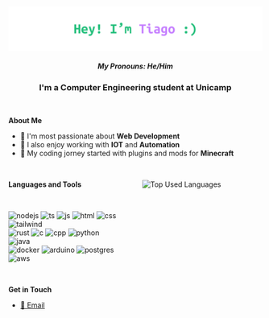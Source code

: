 ![Header](Header.png)

##### <div align="center">My Pronouns: *He/Him*</div>

### <div align="center">I'm a Computer Engineering student at Unicamp</div>

<br/>

**About Me**
- 💚 I'm most passionate about **Web Development**
- 💜 I also enjoy working with **IOT** and **Automation**
- 🌳 My coding jorney started with plugins and mods for **Minecraft**

<br/>

<div style="width: 45%; display: inline-block; vertical-align: top;">

**Languages and Tools**

<br/>
<p>
<img height="40" alt="nodejs" src="https://cdn.jsdelivr.net/gh/devicons/devicon/icons/nodejs/nodejs-original.svg">
<img height="40" alt="ts" src="https://cdn.jsdelivr.net/gh/devicons/devicon/icons/typescript/typescript-original.svg">
<img height="40" alt="js" src="https://cdn.jsdelivr.net/gh/devicons/devicon/icons/javascript/javascript-original.svg">
<img height="40" alt="html" src="https://cdn.jsdelivr.net/gh/devicons/devicon/icons/html5/html5-original.svg">
<img height="40" alt="css" src="https://cdn.jsdelivr.net/gh/devicons/devicon/icons/css3/css3-original.svg"> 
<img height="40" alt="tailwind" src="https://cdn.jsdelivr.net/gh/devicons/devicon/icons/tailwindcss/tailwindcss-plain.svg"> 
<br/>     
<img height="40" alt="rust" src="https://www.rust-lang.org/logos/rust-logo-64x64.png">
<img height="40" alt="c" src="https://cdn.jsdelivr.net/gh/devicons/devicon/icons/c/c-original.svg">
<img height="40" alt="cpp" src="https://cdn.jsdelivr.net/gh/devicons/devicon/icons/cplusplus/cplusplus-original.svg">
<img height="40" alt="python" src="https://cdn.jsdelivr.net/gh/devicons/devicon/icons/python/python-original.svg">
<img height="40" alt="java" src="https://cdn.jsdelivr.net/gh/devicons/devicon/icons/java/java-original.svg">
<br/>
<img height="40" alt="docker" src="https://cdn.jsdelivr.net/gh/devicons/devicon/icons/docker/docker-plain-wordmark.svg">
<img height="40" alt="arduino" src="https://cdn.jsdelivr.net/gh/devicons/devicon/icons/arduino/arduino-original.svg">
<img height="40" alt="postgres" src="https://cdn.jsdelivr.net/gh/devicons/devicon/icons/postgresql/postgresql-original-wordmark.svg">
<img height="40" alt="aws" src="https://cdn.jsdelivr.net/gh/devicons/devicon/icons/amazonwebservices/amazonwebservices-original.svg">
</p>
<br/>

**Get in Touch**
 - [📧 Email](mailto:t215386@dac.unicamp.br)

</div>

<div style="display: inline-block; width: 45%;">
<p align="center">
  <img alt="Top Used Languages" src="https://github-readme-stats.vercel.app/api/top-langs/?username=tgodoib&langs_count=6&title_color=C67FFF&bg_color=ffffff00&text_color=22BF7B&hide_border=true"/>
</p>
</div>

